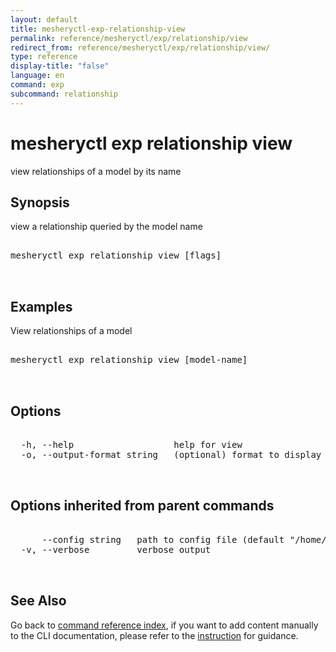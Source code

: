 ```yaml
---
layout: default
title: mesheryctl-exp-relationship-view
permalink: reference/mesheryctl/exp/relationship/view
redirect_from: reference/mesheryctl/exp/relationship/view/
type: reference
display-title: "false"
language: en
command: exp
subcommand: relationship
---
```


# mesheryctl exp relationship view

view relationships of a model by its name

## Synopsis

view a relationship queried by the model name
<pre class='codeblock-pre'>
<div class='codeblock'>
mesheryctl exp relationship view [flags]

</div>
</pre> 

## Examples

View relationships of a model
<pre class='codeblock-pre'>
<div class='codeblock'>
mesheryctl exp relationship view [model-name]

</div>
</pre> 

## Options

<pre class='codeblock-pre'>
<div class='codeblock'>
  -h, --help                   help for view
  -o, --output-format string   (optional) format to display in [json|yaml] (default "yaml")

</div>
</pre>

## Options inherited from parent commands

<pre class='codeblock-pre'>
<div class='codeblock'>
      --config string   path to config file (default "/home/n2/.meshery/config.yaml")
  -v, --verbose         verbose output

</div>
</pre>

## See Also

Go back to [command reference index](/reference/mesheryctl/), if you want to add content manually to the CLI documentation, please refer to the [instruction](/project/contributing/contributing-cli#preserving-manually-added-documentation) for guidance.
